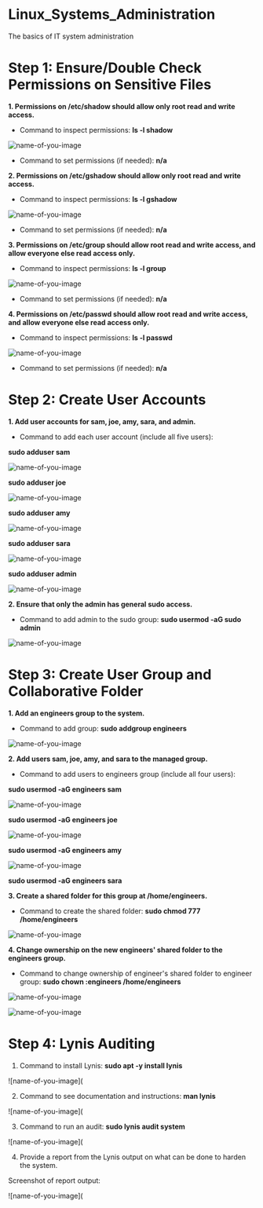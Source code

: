 # Linux_Systems_Administration
The basics of IT system administration

# Step 1: Ensure/Double Check Permissions on Sensitive Files

**1. Permissions on /etc/shadow should allow only root read and write access.**

- Command to inspect permissions: **ls -l shadow**

![name-of-you-image](https://github.com/ldover29/Linux_Systems_Administration/blob/ea6119e06562f4d7f240ab6e0aee9ee97384be19/images/1%20ls%20-l%20shadow.jpg)

- Command to set permissions (if needed): **n/a**

**2. Permissions on /etc/gshadow should allow only root read and write access.**

- Command to inspect permissions: **ls -l gshadow**

![name-of-you-image](https://github.com/ldover29/Linux_Systems_Administration/blob/1c8d31b69c858ea2f586f3e6fb62a3af836d7e64/images/2%20ls-%20l%20gshadow.jpg)

- Command to set permissions (if needed): **n/a**

**3. Permissions on /etc/group should allow root read and write access, and allow everyone else read access only.**

- Command to inspect permissions: **ls -l group**

![name-of-you-image](https://github.com/ldover29/Linux_Systems_Administration/blob/1c8d31b69c858ea2f586f3e6fb62a3af836d7e64/images/3%20ls%20-l%20group.jpg)

- Command to set permissions (if needed): **n/a**

**4. Permissions on /etc/passwd should allow root read and write access, and allow everyone else read access only.**

- Command to inspect permissions: **ls -l passwd**

![name-of-you-image](https://github.com/ldover29/Linux_Systems_Administration/blob/1c8d31b69c858ea2f586f3e6fb62a3af836d7e64/images/4%20ls%20-l%20passwd.jpg)

- Command to set permissions (if needed): **n/a**

# Step 2: Create User Accounts

**1. Add user accounts for sam, joe, amy, sara, and admin.**

- Command to add each user account (include all five users):

**sudo adduser sam**

![name-of-you-image](https://github.com/ldover29/Linux_Systems_Administration/blob/1c8d31b69c858ea2f586f3e6fb62a3af836d7e64/images/step%202%20-%201%20sudo%20adduser%20sam.jpg)

**sudo adduser joe**

![name-of-you-image](https://github.com/ldover29/Linux_Systems_Administration/blob/1c8d31b69c858ea2f586f3e6fb62a3af836d7e64/images/step%202%20-%201%20sudo%20adduser%20joe.jpg)

**sudo adduser amy**

![name-of-you-image](https://github.com/ldover29/Linux_Systems_Administration/blob/1c8d31b69c858ea2f586f3e6fb62a3af836d7e64/images/step%202%20-%201%20sudo%20adduser%20amy.jpg)

**sudo adduser sara**

![name-of-you-image](https://github.com/ldover29/Linux_Systems_Administration/blob/1c8d31b69c858ea2f586f3e6fb62a3af836d7e64/images/step%202%20-%201%20sudo%20adduser%20sara.jpg)

**sudo adduser admin**

![name-of-you-image](https://github.com/ldover29/Linux_Systems_Administration/blob/1c8d31b69c858ea2f586f3e6fb62a3af836d7e64/images/step%202%20-%201%20sudo%20adduser%20admin.jpg)

**2. Ensure that only the admin has general sudo access.**

- Command to add admin to the sudo group: **sudo usermod -aG sudo admin**

![name-of-you-image](https://github.com/ldover29/Linux_Systems_Administration/blob/dc21735d0e2aa51d925562b1d27c033f2bb6712a/images/step%202%20-%202%20sudo%20usermod%20-ag%20admin.jpg)

# Step 3: Create User Group and Collaborative Folder

**1. Add an engineers group to the system.**

- Command to add group: **sudo addgroup engineers**

![name-of-you-image](https://github.com/ldover29/Linux_Systems_Administration/blob/900c4cfdf6c43fe5bc535b0b0526ec052cd6dfa2/images/step%203%20-%201%20sudo%20addgroup%20engineers.jpg)

**2. Add users sam, joe, amy, and sara to the managed group.**

- Command to add users to engineers group (include all four users): 

**sudo usermod -aG engineers sam**

![name-of-you-image](https://github.com/ldover29/Linux_Systems_Administration/blob/f00324e36b51e18ee155880b1d9b1cd4832adf2a/images/step%203%20-%202%20%20sudo%20usermod%20-ag%20engineers%20sam.jpg)

**sudo usermod -aG engineers joe**

![name-of-you-image](https://github.com/ldover29/Linux_Systems_Administration/blob/f00324e36b51e18ee155880b1d9b1cd4832adf2a/images/step%203%20-%202%20%20sudo%20usermod%20-ag%20engineers%20joe.jpg)

**sudo usermod -aG engineers amy**

![name-of-you-image](https://github.com/ldover29/Linux_Systems_Administration/blob/f00324e36b51e18ee155880b1d9b1cd4832adf2a/images/step%203%20-%202%20%20sudo%20usermod%20-ag%20engineers%20amy.jpg)

**sudo usermod -aG engineers sara**

**3. Create a shared folder for this group at /home/engineers.**

- Command to create the shared folder: **sudo chmod 777 /home/engineers**

![name-of-you-image](https://github.com/ldover29/Linux_Systems_Administration/blob/5f2010f7734930ec1886957e40d3198ace2a5276/images/step%203%20-%203%20%20sudo%20chmod%20-777.jpg)

**4. Change ownership on the new engineers' shared folder to the engineers group.**

- Command to change ownership of engineer's shared folder to engineer group: **sudo chown :engineers /home/engineers**

![name-of-you-image](https://github.com/ldover29/Linux_Systems_Administration/blob/5f2010f7734930ec1886957e40d3198ace2a5276/images/step%203%20-%204%20%20sudo%20chown.jpg)

![name-of-you-image](https://github.com/ldover29/Linux_Systems_Administration/blob/5f2010f7734930ec1886957e40d3198ace2a5276/images/step%203%20-%204%20%20sudo%20chown%202.jpg)

# Step 4: Lynis Auditing

1. Command to install Lynis: **sudo apt -y install lynis**

![name-of-you-image](

2. Command to see documentation and instructions: **man lynis**

![name-of-you-image](

3. Command to run an audit: **sudo lynis audit system**

![name-of-you-image](

4. Provide a report from the Lynis output on what can be done to harden the system.

Screenshot of report output: 

![name-of-you-image](
